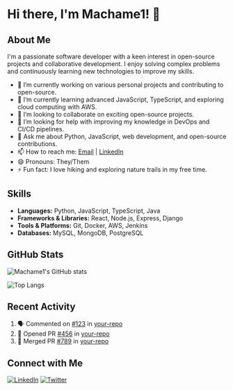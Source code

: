 # Hi there, I'm Machame1! 👋

## About Me

I'm a passionate software developer with a keen interest in open-source projects and collaborative development. I enjoy solving complex problems and continuously learning new technologies to improve my skills.

- 🔭 I’m currently working on various personal projects and contributing to open-source.
- 🌱 I’m currently learning advanced JavaScript, TypeScript, and exploring cloud computing with AWS.
- 👯 I’m looking to collaborate on exciting open-source projects.
- 🤔 I’m looking for help with improving my knowledge in DevOps and CI/CD pipelines.
- 💬 Ask me about Python, JavaScript, web development, and open-source contributions.
- 📫 How to reach me: [Email](mailto:your-email@example.com) | [LinkedIn](https://www.linkedin.com/in/your-linkedin-profile)
- 😄 Pronouns: They/Them
- ⚡ Fun fact: I love hiking and exploring nature trails in my free time.

## Skills

- **Languages:** Python, JavaScript, TypeScript, Java
- **Frameworks & Libraries:** React, Node.js, Express, Django
- **Tools & Platforms:** Git, Docker, AWS, Jenkins
- **Databases:** MySQL, MongoDB, PostgreSQL

## GitHub Stats

![Machame1's GitHub stats](https://github-readme-stats.vercel.app/api?username=Machame1&show_icons=true&theme=radical)

![Top Langs](https://github-readme-stats.vercel.app/api/top-langs/?username=Machame1&layout=compact&theme=radical)

## Recent Activity

<!--START_SECTION:activity-->
1. 🗣 Commented on [#123](https://github.com/your-repo/issues/123) in [your-repo](https://github.com/your-repo)
2. 💪 Opened PR [#456](https://github.com/your-repo/pull/456) in [your-repo](https://github.com/your-repo)
3. 🎉 Merged PR [#789](https://github.com/your-repo/pull/789) in [your-repo](https://github.com/your-repo)
<!--END_SECTION:activity-->

## Connect with Me

[![LinkedIn](https://img.shields.io/badge/LinkedIn-blue?style=flat&logo=linkedin)](https://www.linkedin.com/in/your-linkedin-profile)
[![Twitter](https://img.shields.io/badge/Twitter-blue?style=flat&logo=twitter)](https://twitter.com/your-twitter-handle)
